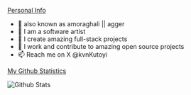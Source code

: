 <u>Personal Info</u>
- 👋 also known as amoraghali || agger
- 👀 I am a software artist
- 🌱 I create amazing full-stack projects
- 💞️ I work and contribute to amazing open source projects
- 📫 Reach me on X @kvnKutoyi

<u>My Github Statistics</u> 

![Github Stats](https://github-readme-stats.vercel.app/api?username=kevinkutoyi&theme=radical)
